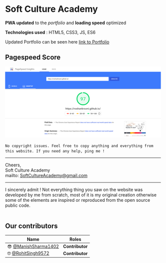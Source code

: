 # Soft Culture Academy


**PWA updated** to the *portfolio* and **loading speed** optimized 

**Technologies used** : HTML5, CSS3, JS, ES6

Updated Portfolio can be seen here 
  [link to Portfolio](SoftCulture.tech)
<br />
## Pagespeed Score

<img src='https://github.com/RohitSingh9572/RohitSingh9572.github.io/blob/master/pagespeed.png?raw=true' />
<br />

`No copyright issues.
Feel free to copy anything and everything from this website.
If you need any help, ping me !`
________________________________________________________________________________________

Cheers, <br>
Soft Culture Academy<br>
mailto: SoftCultureAcademy@gmail.com
________________________________________________________________________________________

I sincerely admit ! Not everything thing you saw on the website was developed by me from
scratch, most of it is my original creation otherwise some of the elements are inspired
or reproduced from the open source public code.
<br /><br />
## **Our contributors** 

Name  | Roles
------------ | -------------
:sunglasses: [@ManishSharma1402](https://github.com/Roshankrsoni) | **Contributor**
:nerd_face: [@RohitSingh9572](https://github.com/roshankr-asort)  | **Contributor**
